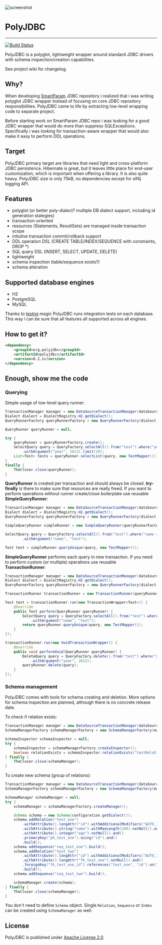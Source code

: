 ![screenshot](https://bitbucket.org/smartparam/polyjdbc/raw/master/project-resources/polyjdbc_logo.png)

# PolyJDBC
----
[![Build Status](https://travis-ci.org/polyjdbc/polyjdbc.png?branch=master)](https://travis-ci.org/polyjdbc/polyjdbc)

PolyJDBC is a polyglot, lightweight wrapper around standard JDBC drivers with
schema inspection/creation capabilities.

See project wiki for changelog.

## Why?

When developing [SmartParam](http://smartparam.org) JDBC repository i realized
that i was writing polyglot JDBC wrapper instead of focusing on core JDBC repository responsibilities.
PolyJDBC came to life by extracting low-level wrapping code to separate project.

Before starting work on SmartParam JDBC repo i was looking for a good JDBC wrapper
that would do more than suppress SQLExceptions. Specifically i was looking for
transaction-aware wrapper that would also make it easy to perform DDL operations.

## Target

PolyJDBC primary target are libraries that need light and cross-platform JDBC
persistence. Hibernate is great, but it leaves little place for end-user customization,
which is important when offering a library. It is also quite heavy. PolyJDBC size is
only 75kB, no dependencies except for slf4j logging API.

## Features

* polyglot (or better poly-dialect? multiple DB dialect support, including id generation stategies)
* transaction-oriented
* resources (Statements, ResultSets) are managed inside transaction scope
* intiutive transaction commit/rollback support
* DDL operation DSL (CREATE TABLE/INDEX/SEQUENCE with constraints, DROP \*)
* SQL query DSL (INSERT, SELECT, UPDATE, DELETE)
* lightweight
* schema inspection (table/sequence exists?)
* schema alteration

## Supported database engines

* H2
* PostgreSQL
* MySQL

Thanks to [testng](http://testng.org/) magic PolyJDBC runs integration tests
on each database. This way i can be sure that all features all supported across
all engines.

## How to get it?

```xml
<dependency>
    <groupId>org.polyjdbc</groupId>
    <artifactId>polyjdbc</artifactId>
    <version>0.2.1</version>
</dependency>
```

## Enough, show me the code

### Querying

Simple usage of low-level query runner:

```java
TransactionManager manager = new DataSourceTransactionManager(dataSource);
Dialect dialect = DialectRegistry.H2.getDialect();
QueryRunnerFactory queryRunnerFactory = new QueryRunnerFactory(dialect, manager);

QueryRunner queryRunner = null;

try {
    queryRunner = queryRunnerFactory.create();
    SelectQuery query = QueryFactory.selectAll().from("test").where("year = :year")
        .withArgument("year", 2013).limit(10);
    List<Test> tests = queryRunner.selectList(query, new TestMapper());
}
finally {
    TheCloser.close(queryRunner);
}
```

**QueryRunner** is created per transaction and should always be closed.
 **try-finally** is there to make sure that resources are really freed. If you want to
perform operations without runner create/close boilerplate use reusable **SimpleQueryRunner**:

```java
TransactionManager manager = new DataSourceTransactionManager(dataSource);
Dialect dialect = DialectRegistry.H2.getDialect();
QueryRunnerFactory queryRunnerFactory = new QueryRunnerFactory(dialect, manager);

SimpleQueryRunner simpleRunner = new SimpleQueryRunner(queryRunnerFactory);

SelectQuery query = QueryFactory.selectAll().from("test").where("name = :name")
        .withArgument("name", "test");

Test test = simpleRunner.queryUnique(query, new TestMapper());
```

**SimpleQueryRunner** performs each query in new transaction. If you need to perform
custom (or multiple) operations use reusable **TransactionRunner**:

```java
TransactionManager manager = new DataSourceTransactionManager(dataSource);
Dialect dialect = DialectRegistry.H2.getDialect();
QueryRunnerFactory queryRunnerFactory = new QueryRunnerFactory(dialect, manager);

TransactionRunner transactionRunner = new TransactionRunner(queryRunnerFactory);

Test test = transactionRunner.run(new TransactionWrapper<Test>() {
    @Override
    public Test perform(QueryRunner queryRunner) {
        SelectQuery query = QueryFactory.selectAll().from("test").where("name = :name")
            .withArgument("name", "test");
        return queryRunner.queryUnique(query, new TestMapper());
    }
});

transactionRunner.run(new VoidTransactionWrapper() {
    @Override
    public void performVoid(QueryRunner queryRunner) {
        DeleteQuery query = QueryFactory.delete().from("test").where("year < :year")
            .withArgument("year", 2012);
        queryRunner.delete(query);
    }
});
```

### Schema management

PolyJDBC comes with tools for schema creating and deletion. More options for
schema inspection are planned, although there is no concrete release date.

To check if relation exists:

```java
TransactionManager manager = new DataSourceTransactionManager(dataSource);
SchemaManagerFactory schemaManagerFactory = new SchemaManagerFactory(manager);

SchemaInspector schemaInspector = null;
try {
    schemaInspector = schemaManagerFactory.createInspector();
    boolean relationExists = schemaInspector.relationExists("testRelation");
} finally {
    TheCloser.close(schemaManager);
}
```

To create new schema (group of relations):

```java
TransactionManager manager = new DataSourceTransactionManager(dataSource);
SchemaManagerFactory schemaManagerFactory = new SchemaManagerFactory(manager);

SchemaManager schemaManager = null;
try {
    schemaManager = schemaManagerFactory.createManager();

    Schema schema = new Schema(configuration.getDialect());
    schema.addRelation("test_one")
        .withAttribute().longAttr("id").withAdditionalModifiers("AUTO_INCREMENT").notNull().and()
        .withAttribute().string("name").withMaxLength(200).notNull().unique().and()
        .withAttribute().integer("age").notNull().and()
        .primaryKey("pk_test_one").using("id").and()
        .build();
    schema.addSequence("seq_test_one").build();
    schema.addRelation("test_two")
        .withAttribute().longAttr("id").withAdditionalModifiers("AUTO_INCREMENT").notNull().and()
        .withAttribute().longAttr("fk_test_one").notNull().and()
        .foreignKey("fk_test_one_id").references("test_one", "id").on("fk_test_one").and()
        .build();
    schema.addSequence("seq_test_two").build();

    schemaManager.create(schema);
} finally {
    TheCloser.close(schemaManager);
}
```

You don't need to define `Schema` object. Single `Relation`, `Sequence` or `Index` can be
created using `SchemaManager` as well.

## License

PolyJDBC is published under [Apache License 2.0](http://www.apache.org/licenses/LICENSE-2.0).
